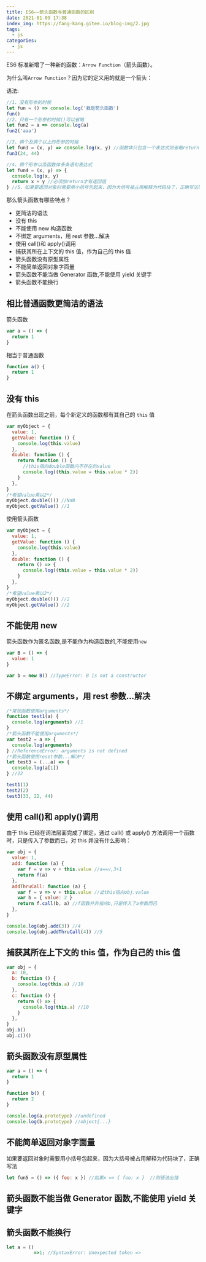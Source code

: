 ```yaml
---
title: ES6——箭头函数与普通函数的区别
date: 2021-01-09 17:38
index_img: https://fang-kang.gitee.io/blog-img/2.jpg
tags:
  - js
categories:
  - js
---
```


ES6 标准新增了一种新的函数：`Arrow Function`（箭头函数）。

为什么叫`Arrow Function`？因为它的定义用的就是一个箭头：

语法:

```js
//1、没有形参的时候
let fun = () => console.log('我是箭头函数')
fun()
//2、只有一个形参的时候()可以省略
let fun2 = a => console.log(a)
fun2('aaa')

//3、俩个及俩个以上的形参的时候
let fun3 = (x, y) => console.log(x, y) //函数体只包含一个表达式则省略return 默认返回
fun3(24, 44)

//4、俩个形参以及函数体多条语句表达式
let fun4 = (x, y) => {
  console.log(x, y)
  return x + y //必须加return才有返回值
} //5、如果要返回对象时需要用小括号包起来，因为大括号被占用解释为代码块了，正确写法let fun5 = ()=>({ foo: x })   //如果x => { foo: x }  //则语法出错
```

那么箭头函数有哪些特点？

- 更简洁的语法
- 没有 this
- 不能使用 new 构造函数
- 不绑定 arguments，用 rest 参数...解决
- 使用 call()和 apply()调用
- 捕获其所在上下文的 this 值，作为自己的 this 值
- 箭头函数没有原型属性
- 不能简单返回对象字面量
- 箭头函数不能当做 Generator 函数,不能使用 yield 关键字
- 箭头函数不能换行

## 相比普通函数更简洁的语法

箭头函数

```js
var a = () => {
  return 1
}
```

相当于普通函数

```js
function a() {
  return 1
}
```

## 没有 this

在箭头函数出现之前，每个新定义的函数都有其自己的 `this` 值

```js
var myObject = {
  value: 1,
  getValue: function () {
    console.log(this.value)
  },
  double: function () {
    return function () {
      //this指向double函数内不存在的value
      console.log((this.value = this.value * 2))
    }
  },
}
/*希望value乘以2*/
myObject.double()() //NaN
myObject.getValue() //1
```

使用箭头函数

```js
var myObject = {
  value: 1,
  getValue: function () {
    console.log(this.value)
  },
  double: function () {
    return () => {
      console.log((this.value = this.value * 2))
    }
  },
}
/*希望value乘以2*/
myObject.double()() //2
myObject.getValue() //2
```

## 不能使用 new

箭头函数作为匿名函数,是不能作为构造函数的,不能使用`new`

```js
var B = () => {
  value: 1
}

var b = new B() //TypeError: B is not a constructor
```

## 不绑定 arguments，用 rest 参数...解决

```js
/*常规函数使用arguments*/
function test1(a) {
  console.log(arguments) //1
}
/*箭头函数不能使用arguments*/
var test2 = a => {
  console.log(arguments)
} //ReferenceError: arguments is not defined
/*箭头函数使用reset参数...解决*/
let test3 = (...a) => {
  console.log(a[1])
} //22

test1(1)
test2(2)
test3(33, 22, 44)
```

## 使用 call()和 apply()调用

由于 this 已经在词法层面完成了绑定，通过 call() 或 apply() 方法调用一个函数时，只是传入了参数而已，对 this 并没有什么影响：

```js
var obj = {
  value: 1,
  add: function (a) {
    var f = v => v + this.value //a==v,3+1
    return f(a)
  },
  addThruCall: function (a) {
    var f = v => v + this.value //此this指向obj.value
    var b = { value: 2 }
    return f.call(b, a) //f函数并非指向b,只是传入了a参数而已
  },
}

console.log(obj.add(3)) //4
console.log(obj.addThruCall(4)) //5
```

## 捕获其所在上下文的 this 值，作为自己的 this 值

```js
var obj = {
  a: 10,
  b: function () {
    console.log(this.a) //10
  },
  c: function () {
    return () => {
      console.log(this.a) //10
    }
  },
}
obj.b()
obj.c()()
```

## 箭头函数没有原型属性

```js
var a = () => {
  return 1
}

function b() {
  return 2
}

console.log(a.prototype) //undefined
console.log(b.prototype) //object{...}
```

## 不能简单返回对象字面量

如果要返回对象时需要用小括号包起来，因为大括号被占用解释为代码块了，正确写法

```js
let fun5 = () => ({ foo: x }) //如果x => { foo: x }  //则语法出错
```

## 箭头函数不能当做 Generator 函数,不能使用 yield 关键字

## 箭头函数不能换行

```js
let a = ()
          =>1; //SyntaxError: Unexpected token =>
```
